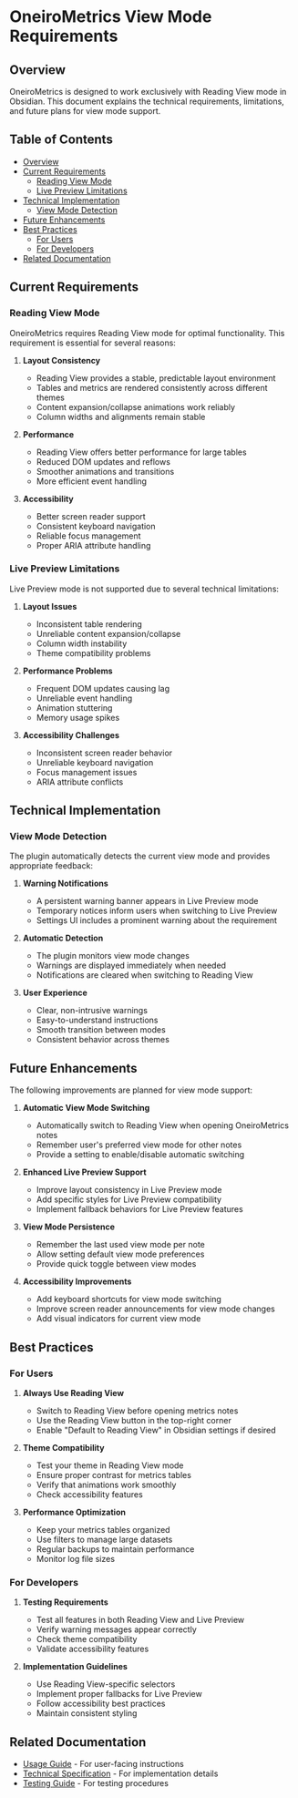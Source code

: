 # OneiroMetrics View Mode Requirements

## Overview

OneiroMetrics is designed to work exclusively with Reading View mode in Obsidian. This document explains the technical requirements, limitations, and future plans for view mode support.

## Table of Contents
- [Overview](#overview)
- [Current Requirements](#current-requirements)
  - [Reading View Mode](#reading-view-mode)
  - [Live Preview Limitations](#live-preview-limitations)
- [Technical Implementation](#technical-implementation)
  - [View Mode Detection](#view-mode-detection)
- [Future Enhancements](#future-enhancements)
- [Best Practices](#best-practices)
  - [For Users](#for-users)
  - [For Developers](#for-developers)
- [Related Documentation](#related-documentation)

## Current Requirements

### Reading View Mode
OneiroMetrics requires Reading View mode for optimal functionality. This requirement is essential for several reasons:

1. **Layout Consistency**
   - Reading View provides a stable, predictable layout environment
   - Tables and metrics are rendered consistently across different themes
   - Content expansion/collapse animations work reliably
   - Column widths and alignments remain stable

2. **Performance**
   - Reading View offers better performance for large tables
   - Reduced DOM updates and reflows
   - Smoother animations and transitions
   - More efficient event handling

3. **Accessibility**
   - Better screen reader support
   - Consistent keyboard navigation
   - Reliable focus management
   - Proper ARIA attribute handling

### Live Preview Limitations
Live Preview mode is not supported due to several technical limitations:

1. **Layout Issues**
   - Inconsistent table rendering
   - Unreliable content expansion/collapse
   - Column width instability
   - Theme compatibility problems

2. **Performance Problems**
   - Frequent DOM updates causing lag
   - Unreliable event handling
   - Animation stuttering
   - Memory usage spikes

3. **Accessibility Challenges**
   - Inconsistent screen reader behavior
   - Unreliable keyboard navigation
   - Focus management issues
   - ARIA attribute conflicts

## Technical Implementation

### View Mode Detection
The plugin automatically detects the current view mode and provides appropriate feedback:

1. **Warning Notifications**
   - A persistent warning banner appears in Live Preview mode
   - Temporary notices inform users when switching to Live Preview
   - Settings UI includes a prominent warning about the requirement

2. **Automatic Detection**
   - The plugin monitors view mode changes
   - Warnings are displayed immediately when needed
   - Notifications are cleared when switching to Reading View

3. **User Experience**
   - Clear, non-intrusive warnings
   - Easy-to-understand instructions
   - Smooth transition between modes
   - Consistent behavior across themes

## Future Enhancements

The following improvements are planned for view mode support:

1. **Automatic View Mode Switching**
   - Automatically switch to Reading View when opening OneiroMetrics notes
   - Remember user's preferred view mode for other notes
   - Provide a setting to enable/disable automatic switching

2. **Enhanced Live Preview Support**
   - Improve layout consistency in Live Preview mode
   - Add specific styles for Live Preview compatibility
   - Implement fallback behaviors for Live Preview features

3. **View Mode Persistence**
   - Remember the last used view mode per note
   - Allow setting default view mode preferences
   - Provide quick toggle between view modes

4. **Accessibility Improvements**
   - Add keyboard shortcuts for view mode switching
   - Improve screen reader announcements for view mode changes
   - Add visual indicators for current view mode

## Best Practices

### For Users
1. **Always Use Reading View**
   - Switch to Reading View before opening metrics notes
   - Use the Reading View button in the top-right corner
   - Enable "Default to Reading View" in Obsidian settings if desired

2. **Theme Compatibility**
   - Test your theme in Reading View mode
   - Ensure proper contrast for metrics tables
   - Verify that animations work smoothly
   - Check accessibility features

3. **Performance Optimization**
   - Keep your metrics tables organized
   - Use filters to manage large datasets
   - Regular backups to maintain performance
   - Monitor log file sizes

### For Developers
1. **Testing Requirements**
   - Test all features in both Reading View and Live Preview
   - Verify warning messages appear correctly
   - Check theme compatibility
   - Validate accessibility features

2. **Implementation Guidelines**
   - Use Reading View-specific selectors
   - Implement proper fallbacks for Live Preview
   - Follow accessibility best practices
   - Maintain consistent styling

## Related Documentation
- [Usage Guide](./usage.md) - For user-facing instructions
- [Technical Specification](../../developer/architecture/specification.md) - For implementation details
- [Testing Guide](../../developer/testing/testing-overview.md) - For testing procedures 
